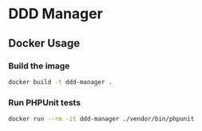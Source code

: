 # DDD Manager

## Docker Usage

### Build the image
```bash
docker build -t ddd-manager .
```

### Run PHPUnit tests
```bash
docker run --rm -it ddd-manager ./vendor/bin/phpunit
```
